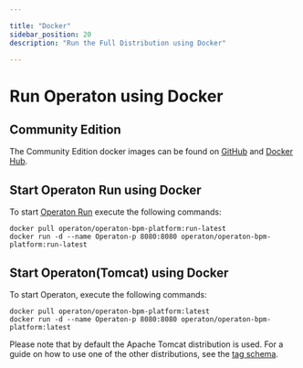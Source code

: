 ```yaml
---

title: "Docker"
sidebar_position: 20
description: "Run the Full Distribution using Docker"

---
```

# Run Operaton using Docker

## Community Edition

The Community Edition docker images can be found on [GitHub](https://github.com/operaton/docker-operaton-bpm-platform) and [Docker Hub](https://hub.docker.com/r/operaton/operaton-bpm-platform/).

## Start Operaton Run using Docker

To start [Operaton Run](../user-guide/operaton-bpm-run.md) execute the following commands:

```shell
docker pull operaton/operaton-bpm-platform:run-latest
docker run -d --name Operaton-p 8080:8080 operaton/operaton-bpm-platform:run-latest
```

## Start Operaton(Tomcat) using Docker

To start Operaton, execute the following commands:

```shell
docker pull operaton/operaton-bpm-platform:latest
docker run -d --name Operaton-p 8080:8080 operaton/operaton-bpm-platform:latest
```

Please note that by default the Apache Tomcat distribution is used. For a guide on how to use one of the other distributions, see the [tag schema](https://github.com/operaton/docker-operaton-bpm-platform#supported-tagsreleases).
